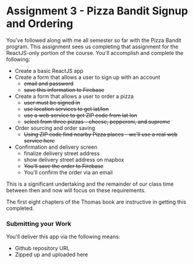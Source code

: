 # Assignment 3 - Pizza Bandit Signup and Ordering

You've followed along with me all semester so far with the Pizza Bandit program.  This assignment sees us completing that assignment for the ReactJS-only portion of the course.  You'll accomplish and complete the following:

* Create a basic ReactJS app
* Create a form that allows a user to sign up with an account
    * ~~email and password~~
    * ~~save this information to Firebase~~
* Create a form that allows a user to order a pizza
    * ~~user must be signed in~~
    * ~~use location services to get lat/lon~~
    * ~~use a web service to get ZIP code from lat lon~~
    * ~~select from three pizzas - cheese, pepperoni, and supreme~~
* Order sourcing and order saving
    * ~~Using ZIP code find nearby Pizza places - we'll use a real web service here~~
* Confirmation and delivery screen
    * finalize delivery street address
    * show delivery street address on mapbox
    * ~~You'll save the order to Firebase~~
    * You'll confirm the order via an email

This is a significant undertaking and the remainder of our class time between then and now will focus on these requirements.

The first eight chapters of the Thomas book are instructive in getting this completed.

### Submitting your Work

You'll deliver this app via the following means:

* Github repository URL
* Zipped up and uploaded here